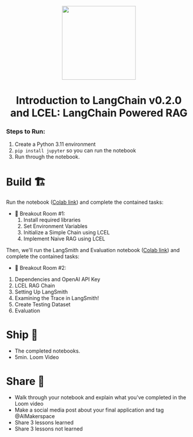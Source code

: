 <p align = "center" draggable=”false” ><img src="https://github.com/AI-Maker-Space/LLM-Dev-101/assets/37101144/d1343317-fa2f-41e1-8af1-1dbb18399719" 
     width="200px"
     height="auto"/>
</p>

## <h1 align="center" id="heading">Introduction to LangChain v0.2.0 and LCEL: LangChain Powered RAG</h1>

### Steps to Run:

1. Create a Python 3.11 environment
2. `pip install jupyter` so you can run the notebook
3. Run through the notebook. 

# Build 🏗️

Run the notebook ([Colab link](https://colab.research.google.com/drive/1CKkGGcxSqY4iHXHK_GE5EnGVBCMpZ0yV?usp=sharing)) and complete the contained tasks:

- 🤝 Breakout Room #1:
  1. Install required libraries
  2. Set Environment Variables
  3. Initialize a Simple Chain using LCEL
  4. Implement Naive RAG using LCEL

Then, we'll run the LangSmith and Evaluation notebook ([Colab link](https://colab.research.google.com/drive/1qoZkxsiFg1vtfFJ2U4YLvdBJbBxABFtE?usp=sharing)) and complete the contained tasks:

- 🤝 Breakout Room #2:
1.  Dependencies and OpenAI API Key
2. LCEL RAG Chain
3. Setting Up LangSmith
4. Examining the Trace in LangSmith!
5. Create Testing Dataset
6. Evaluation

# Ship 🚢

- The completed notebooks. 
- 5min. Loom Video

# Share 🚀
- Walk through your notebook and explain what you've completed in the Loom video
- Make a social media post about your final application and tag @AIMakerspace
- Share 3 lessons learned
- Share 3 lessons not learned